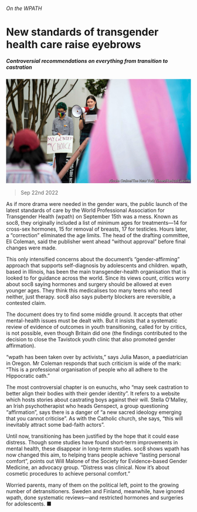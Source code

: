 ###### On the WPATH

# New standards of transgender health care raise eyebrows 

##### Controversial recommendations on everything from transition to castration 

![image](images/20220924_USP505.jpg) 

> Sep 22nd 2022 

As if more drama were needed in the gender wars, the public launch of the latest standards of care by the World Professional Association for Transgender Health (wpath) on September 15th was a mess. Known as soc8, they originally included a list of minimum ages for treatments—14 for cross-sex hormones, 15 for removal of breasts, 17 for testicles. Hours later, a “correction” eliminated the age limits. The head of the drafting committee, Eli Coleman, said the publisher went ahead “without approval” before final changes were made. 

This only intensified concerns about the document’s “gender-affirming” approach that supports self-diagnosis by adolescents and children. wpath, based in Illinois, has been the main transgender-health organisation that is looked to for guidance across the world. Since its views count, critics worry about soc8 saying hormones and surgery should be allowed at even younger ages. They think this medicalises too many teens who need neither, just therapy. soc8 also says puberty blockers are reversible, a contested claim. 

The document does try to find some middle ground. It accepts that other mental-health issues must be dealt with. But it insists that a systematic review of evidence of outcomes in youth transitioning, called for by critics, is not possible, even though Britain did one (the findings contributed to the decision to close the Tavistock youth clinic that also promoted gender affirmation). 

“wpath has been taken over by activists,” says Julia Mason, a paediatrician in Oregon. Mr Coleman responds that such criticism is wide of the mark: “This is a professional organisation of people who all adhere to the Hippocratic oath.”

The most controversial chapter is on eunuchs, who “may seek castration to better align their bodies with their gender identity”. It refers to a website which hosts stories about castrating boys against their will. Stella O’Malley, an Irish psychotherapist who heads Genspect, a group questioning “affirmation”, says there is a danger of “a new sacred ideology emerging that you cannot criticise”. As with the Catholic church, she says, “this will inevitably attract some bad-faith actors”.

Until now, transitioning has been justified by the hope that it could ease distress. Though some studies have found short-term improvements in mental health, these disappear in long-term studies. soc8 shows wpath has now changed this aim, to helping trans people achieve “lasting personal comfort”, points out Will Malone of the Society for Evidence-based Gender Medicine, an advocacy group. “Distress was clinical. Now it’s about cosmetic procedures to achieve personal comfort.”

Worried parents, many of them on the political left, point to the growing number of detransitioners. Sweden and Finland, meanwhile, have ignored wpath, done systematic reviews—and restricted hormones and surgeries for adolescents. ■

